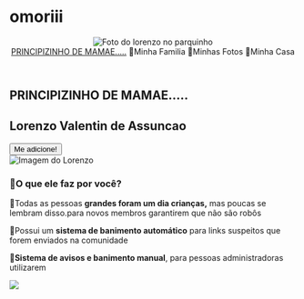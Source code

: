 # omoriii
<!DOCTYPE html>
<html lang="en">
<head>
    <meta charset="UTF-8">
    <meta http-equiv="X-UA-Compatible" content="IE=edge">
    <meta name="viewport" content="width=device-width, initial-scale=1.0">
    <title>Document</title>
</head>
<body>
<head>
  <meta charset="UTF-8">
  <meta name="viewport" content="width=device-width, initial-scale=1.0">
  <meta name="description" content="Um bot que irá moderar e deixar a sua comunidade segura de um jeito fácil!">
  <title>PRINCIPIZINHO DE MAMAE.....</title>
  <link rel="stylesheet" type="text/css" href="style.css">
</head>
<body>
  <header class="cabecalho">
    <img class="cabecalho-imagem" src="20221204_182630 (1).jpg" alt="Foto do lorenzo no parquinho">
    <nav class="cabecalho-menu">
      <a class="cabecalho-menu-item" href="20230116_092931">PRINCIPIZINHO DE MAMAE.....</a>
      <a class="cabecalho-menu-item">📌Minha Familia</a>
      <a class="cabecalho-menu-item">📌Minhas Fotos</a>
      <a class="cabecalho-menu-item">📌Minha Casa</a>
    </nav>
    </header>
    <main class="conteudo">
    <section class="conteudo-principal">
      <div class="conteudo-principal-escrito">
        <h1 class="conteudo-principal-escrito-titulo">PRINCIPIZINHO DE MAMAE.....</h1>
        <h2 class="conteudo-principal-escrito-subtitulo">Lorenzo Valentin de Assuncao</h2>
        <button class="conteudo-principal-escrito-botao">Me adicione!</button>
      </div>
      <img class="conteudo-principal-imagem"src="20230116_092931" alt="Imagem do Lorenzo">
    </section>
    <section class="conteudo-secundario">
      <h3 class="conteudo-secundario-titulo">📌O que ele faz por você?</h3>
      <p class="conteudo-secundario-paragrafo">📌Todas as pessoas <strong> grandes foram um dia crianças,</strong>  mas poucas se lembram disso.para novos membros garantirem que não são robôs</p>
      <p class="conteudo-secundario-paragrafo">📌Possui um <strong>sistema de banimento automático</strong> para links suspeitos que forem enviados na comunidade</p>
      <p class="conteudo-secundario-paragrafo">📌<strong>Sistema de avisos e banimento manual</strong>, para pessoas administradoras utilizarem</p>
    </section>
  </main>
  <footer class="rodape">
    <img class="rodape-imagem" src="https://tse1.mm.bing.net/th?id=OIP.u6nlQ5f8b3sVt1GIoeUwsgHaE8&pid=Api&rs=1&c=1&qlt=95&w=145&h=96"&gt;
  </footer>
</body>

</html>

